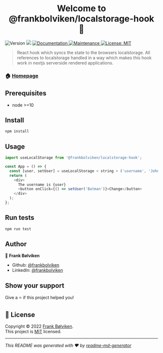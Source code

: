 <h1 align="center">Welcome to @frankbolviken/localstorage-hook 👋</h1>
<p>
  <img alt="Version" src="https://img.shields.io/badge/version-0.1.0-blue.svg?cacheSeconds=2592000" />
  <img src="https://img.shields.io/badge/node-%3E%3D10-blue.svg" />
  <a href="https://github.com/frankbolviken/localstorage-hook#readme" target="_blank">
    <img alt="Documentation" src="https://img.shields.io/badge/documentation-yes-brightgreen.svg" />
  </a>
  <a href="https://github.com/frankbolviken/localstorage-hook/graphs/commit-activity" target="_blank">
    <img alt="Maintenance" src="https://img.shields.io/badge/Maintained%3F-yes-green.svg" />
  </a>
  <a href="https://github.com/frankbolviken/localstorage-hook/blob/main/LICENSE" target="_blank">
    <img alt="License: MIT" src="https://img.shields.io/github/license/frankbolviken/@frankbolviken/localstorage-hook" />
  </a>
</p>

> React hook which syncs the state to the browsers localstorage. All references to localstorage handled in a way which makes this hook work in nextjs serverside rendered applications.

### 🏠 [Homepage](https://github.com/frankbolviken/localstorage-hook#readme)

## Prerequisites

- node >=10

## Install

```sh
npm install
```

## Usage

```javascript
import useLocalStorage from '@frankbolviken/localstorage-hook';

const App = () => {
  const [user, setUser] = useLocalStorage < string > ('username', 'John doe');
  return (
    <div>
      The username is {user}
      <button onClick={() => setUser('Batman')}>Change</button>
    </div>
  );
};
```

## Run tests

```sh
npm run test
```

## Author

👤 **Frank Bølviken**

- Github: [@frankbolviken](https://github.com/frankbolviken)
- LinkedIn: [@frankbolviken](https://linkedin.com/in/frankbolviken)

## Show your support

Give a ⭐️ if this project helped you!

## 📝 License

Copyright © 2022 [Frank Bølviken](https://github.com/frankbolviken).<br />
This project is [MIT](https://github.com/frankbolviken/localstorage-hook/blob/main/LICENSE) licensed.

---

_This README was generated with ❤️ by [readme-md-generator](https://github.com/kefranabg/readme-md-generator)_
